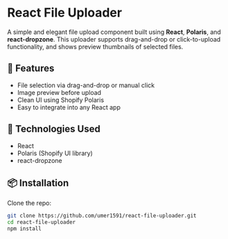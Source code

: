 # React File Uploader

A simple and elegant file upload component built using **React**, **Polaris**, and **react-dropzone**. This uploader supports drag-and-drop or click-to-upload functionality, and shows preview thumbnails of selected files.

## 📸 Features
- File selection via drag-and-drop or manual click
- Image preview before upload
- Clean UI using Shopify Polaris
- Easy to integrate into any React app

## 🚀 Technologies Used
- React
- Polaris (Shopify UI library)
- react-dropzone

## 📦 Installation

Clone the repo:

```bash
git clone https://github.com/umer1591/react-file-uploader.git
cd react-file-uploader
npm install
